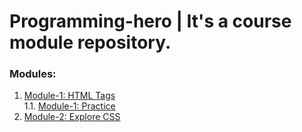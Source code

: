 # Programming-hero | It's a course module repository.

### Modules:
1. [Module-1: HTML Tags](https://suny-webdevs.github.io/programming-hero/Module-1/index.html)  
1.1. [Module-1: Practice](https://suny-webdevs.github.io/programming-hero/Module-1/practice.html)
2. [Module-2: Explore CSS](https://suny-webdevs.github.io/programming-hero/Module-2/index.html)  
